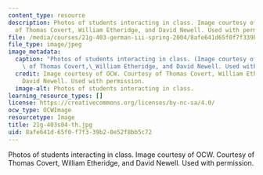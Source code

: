 ```yaml
---
content_type: resource
description: Photos of students interacting in class. Image courtesy of OCW. Courtesy
  of Thomas Covert, William Etheridge, and David Newell. Used with permission.
file: /media/courses/21g-403-german-iii-spring-2004/8afe641d65f0f7f339b20e52f8bb5c72_21g-403s04-th.jpg
file_type: image/jpeg
image_metadata:
  caption: "Photos of students interacting in class. (Image courtesy of OCW. Courtesy\
    \ of Thomas Covert,\_William Etheridge, and David Newell. Used with permission.)"
  credit: Image courtesy of OCW. Courtesy of Thomas Covert, William Etheridge, and
    David Newell. Used with permission.
  image-alt: Photos of students interacting in class.
learning_resource_types: []
license: https://creativecommons.org/licenses/by-nc-sa/4.0/
ocw_type: OCWImage
resourcetype: Image
title: 21g-403s04-th.jpg
uid: 8afe641d-65f0-f7f3-39b2-0e52f8bb5c72
---
```

Photos of students interacting in class. Image courtesy of OCW. Courtesy of Thomas Covert, William Etheridge, and David Newell. Used with permission.